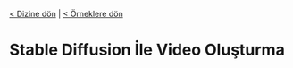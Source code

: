 <a href="/">< Dizine dön</a> | <a href="/ornekler">< Örneklere dön</a>

# Stable Diffusion İle Video Oluşturma

